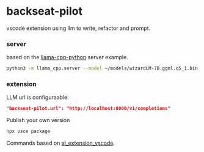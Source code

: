 # backseat-pilot

vscode extension using llm to write, refactor and prompt.

### server

based on the [llama-cpp-python](https://github.com/abetlen/llama-cpp-python/blob/main/llama_cpp/server/app.py) server example.

```sh
python3 -m llama_cpp.server --model ~/models/wizardLM-7B.ggml.q5_1.bin -n_threads 8 --use_mlock true --use_mmap true
```

### extension

LLM url is configuraable:

```json
"backseat-pilot.url": "http://localhost:8000/v1/completions"
```

Publish your own version

```sh
npx vsce package
```

Commands based on [ai_extension_vscode](https://github.com/garland3/ai_extension_vscode).
